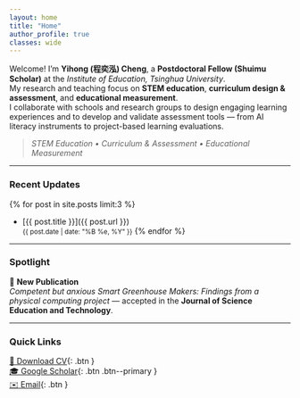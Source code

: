 ```yaml
---
layout: home
title: "Home"
author_profile: true
classes: wide
---
```


Welcome! I’m **Yihong (程奕泓) Cheng**, a **Postdoctoral Fellow (Shuimu Scholar)** at the *Institute of Education, Tsinghua University*.  
My research and teaching focus on **STEM education**, **curriculum design & assessment**, and **educational measurement**.  
I collaborate with schools and research groups to design engaging learning experiences and to develop and validate assessment tools — from AI literacy instruments to project-based learning evaluations.  

> *STEM Education • Curriculum & Assessment • Educational Measurement*

---

### Recent Updates
{% for post in site.posts limit:3 %}
- [{{ post.title }}]({{ post.url }})  
  <small>{{ post.date | date: "%B %e, %Y" }}</small>
{% endfor %}

---

### Spotlight
📰 **New Publication**  
*Competent but anxious Smart Greenhouse Makers: Findings from a physical computing project* — accepted in the **Journal of Science Education and Technology**.

---

### Quick Links
[📄 Download CV](/assets/cv/Yihong_Cheng_CV.pdf){: .btn }  
[🎓 Google Scholar](https://scholar.google.com/citations?user=gYp1Q4IAAAAJ&hl=en){: .btn .btn--primary }  
[✉️ Email](mailto:cheng.yihong.z@gmail.com){: .btn }
